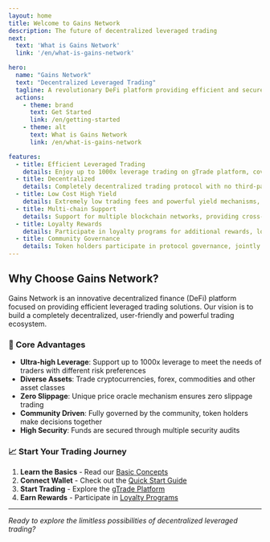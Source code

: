 ```yaml
---
layout: home
title: Welcome to Gains Network
description: The future of decentralized leveraged trading
next:
  text: 'What is Gains Network'
  link: '/en/what-is-gains-network'

hero:
  name: "Gains Network"
  text: "Decentralized Leveraged Trading"
  tagline: A revolutionary DeFi platform providing efficient and secure leveraged trading experience
  actions:
    - theme: brand
      text: Get Started
      link: /en/getting-started
    - theme: alt
      text: What is Gains Network
      link: /en/what-is-gains-network

features:
  - title: Efficient Leveraged Trading
    details: Enjoy up to 1000x leverage trading on gTrade platform, covering cryptocurrencies, forex and commodities
  - title: Decentralized
    details: Completely decentralized trading protocol with no third-party trust required, users have full control of their assets
  - title: Low Cost High Yield
    details: Extremely low trading fees and powerful yield mechanisms, providing users with the best trading experience
  - title: Multi-chain Support
    details: Support for multiple blockchain networks, providing cross-chain bridging and liquidity mining opportunities
  - title: Loyalty Rewards
    details: Participate in loyalty programs for additional rewards, long-term holding for more benefits
  - title: Community Governance
    details: Token holders participate in protocol governance, jointly deciding the platform's development direction
---
```


## Why Choose Gains Network?

Gains Network is an innovative decentralized finance (DeFi) platform focused on providing efficient leveraged trading solutions. Our vision is to build a completely decentralized, user-friendly and powerful trading ecosystem.

### 🚀 Core Advantages

- **Ultra-high Leverage**: Support up to 1000x leverage to meet the needs of traders with different risk preferences
- **Diverse Assets**: Trade cryptocurrencies, forex, commodities and other asset classes
- **Zero Slippage**: Unique price oracle mechanism ensures zero slippage trading
- **Community Driven**: Fully governed by the community, token holders make decisions together
- **High Security**: Funds are secured through multiple security audits

### 📈 Start Your Trading Journey

1. **Learn the Basics** - Read our [Basic Concepts](/en/basic-concepts)
2. **Connect Wallet** - Check out the [Quick Start Guide](/en/getting-started)
3. **Start Trading** - Explore the [gTrade Platform](/en/gtrade/overview)
4. **Earn Rewards** - Participate in [Loyalty Programs](/en/loyalty-programs/overview)

---

*Ready to explore the limitless possibilities of decentralized leveraged trading?*